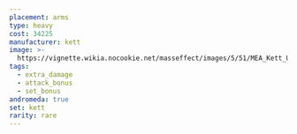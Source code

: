 ```yaml
---
placement: arms
type: heavy
cost: 34225
manufacturer: kett
image: >-
  https://vignette.wikia.nocookie.net/masseffect/images/5/51/MEA_Kett_Unity_Arms.png/revision/latest/scale-to-width-down/350?cb=20180510052440
tags:
  - extra_damage
  - attack_bonus
  - set_bonus
andromeda: true
set: kett
rarity: rare
---
```

